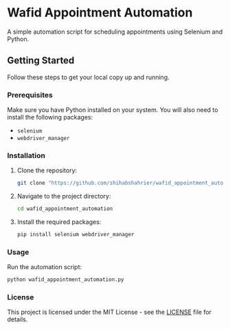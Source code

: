 # Wafid Appointment Automation

A simple automation script for scheduling appointments using Selenium and Python.

## Getting Started

Follow these steps to get your local copy up and running.

### Prerequisites

Make sure you have Python installed on your system. You will also need to install the following packages:

- `selenium`
- `webdriver_manager`

### Installation

1. Clone the repository:

   ```bash
   git clone "https://github.com/shihabshahrier/wafid_appointment_automation.git"
   ```

2. Navigate to the project directory:

   ```bash
   cd wafid_appointment_automation
   ```

3. Install the required packages:

   ```bash
   pip install selenium webdriver_manager
   ```

### Usage

Run the automation script:

```bash
python wafid_appointment_automation.py
```

### License

This project is licensed under the MIT License - see the [LICENSE](LICENSE) file for details.
